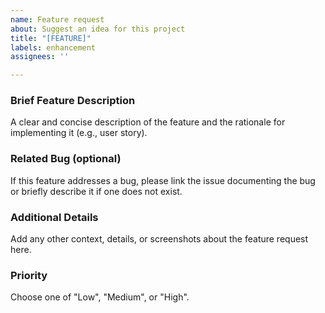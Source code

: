 ```yaml
---
name: Feature request
about: Suggest an idea for this project
title: "[FEATURE]"
labels: enhancement
assignees: ''

---
```


### Brief Feature Description
A clear and concise description of the feature and the rationale for implementing it (e.g., user story).

### Related Bug (optional)
If this feature addresses a bug, please link the issue documenting the bug or briefly describe it if one does not exist.

### Additional Details
Add any other context, details, or screenshots about the feature request here.

### Priority
Choose one of "Low", "Medium", or "High".
